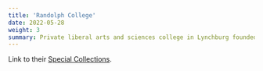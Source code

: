 ```yaml
---
title: 'Randolph College'
date: 2022-05-28
weight: 3
summary: Private liberal arts and sciences college in Lynchburg founded in 1891 as Randolph-Macon Woman's College.
---
```


Link to their [Special Collections](https://library.randolphcollege.edu/archives).
